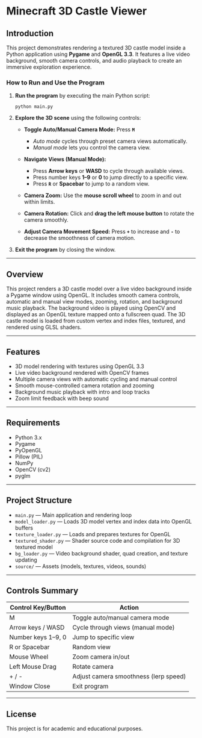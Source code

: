 
# Minecraft 3D Castle Viewer

## Introduction

This project demonstrates rendering a textured 3D castle model inside a Python application using **Pygame** and **OpenGL 3.3**. It features a live video background, smooth camera controls, and audio playback to create an immersive exploration experience.

### How to Run and Use the Program

1. **Run the program** by executing the main Python script:

   ```
   python main.py
   ```

2. **Explore the 3D scene** using the following controls:

   - **Toggle Auto/Manual Camera Mode:** Press **`M`**  
     - *Auto mode* cycles through preset camera views automatically.  
     - *Manual mode* lets you control the camera view.

   - **Navigate Views (Manual Mode):**  
     - Press **Arrow keys** or **WASD** to cycle through available views.  
     - Press number keys **1–9** or **0** to jump directly to a specific view.  
     - Press **`R`** or **Spacebar** to jump to a random view.

   - **Camera Zoom:** Use the **mouse scroll wheel** to zoom in and out within limits.

   - **Camera Rotation:** Click and **drag the left mouse button** to rotate the camera smoothly.

   - **Adjust Camera Movement Speed:** Press **`+`** to increase and **`-`** to decrease the smoothness of camera motion.

3. **Exit the program** by closing the window.

---

## Overview

This project renders a 3D castle model over a live video background inside a Pygame window using OpenGL. It includes smooth camera controls, automatic and manual view modes, zooming, rotation, and background music playback. The background video is played using OpenCV and displayed as an OpenGL texture mapped onto a fullscreen quad. The 3D castle model is loaded from custom vertex and index files, textured, and rendered using GLSL shaders.

---

## Features

- 3D model rendering with textures using OpenGL 3.3
- Live video background rendered with OpenCV frames
- Multiple camera views with automatic cycling and manual control
- Smooth mouse-controlled camera rotation and zooming
- Background music playback with intro and loop tracks
- Zoom limit feedback with beep sound

---

## Requirements

- Python 3.x
- Pygame
- PyOpenGL
- Pillow (PIL)
- NumPy
- OpenCV (cv2)
- pyglm

---

## Project Structure

- `main.py` — Main application and rendering loop
- `model_loader.py` — Loads 3D model vertex and index data into OpenGL buffers
- `texture_loader.py` — Loads and prepares textures for OpenGL
- `textured_shader.py` — Shader source code and compilation for 3D textured model
- `bg_loader.py` — Video background shader, quad creation, and texture updating
- `source/` — Assets (models, textures, videos, sounds)

---

## Controls Summary

| Control Key/Button  | Action                               |
|--------------------|------------------------------------|
| M                  | Toggle auto/manual camera mode      |
| Arrow keys / WASD   | Cycle through views (manual mode)   |
| Number keys 1–9, 0  | Jump to specific view                |
| R or Spacebar      | Random view                         |
| Mouse Wheel         | Zoom camera in/out                  |
| Left Mouse Drag     | Rotate camera                      |
| + / -               | Adjust camera smoothness (lerp speed)|
| Window Close        | Exit program                       |

---

## License

This project is for academic and educational purposes.
